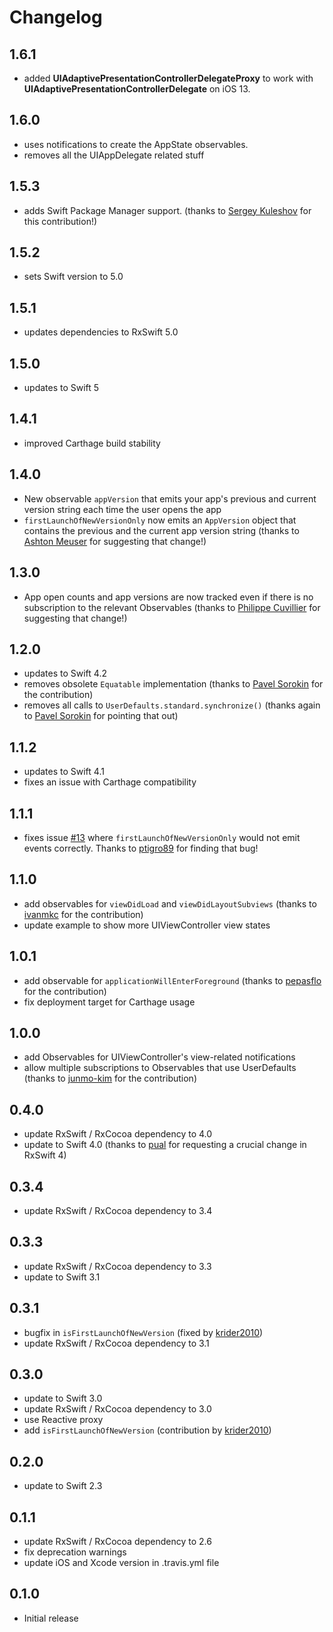 Changelog
=========
1.6.1
-----
- added **UIAdaptivePresentationControllerDelegateProxy** to work with **UIAdaptivePresentationControllerDelegate** on iOS 13.

1.6.0
-----
- uses notifications to create the AppState observables. 
- removes all the UIAppDelegate related stuff

1.5.3
-----
- adds Swift Package Manager support. (thanks to [Sergey Kuleshov](https://github.com/svyatogor) for this contribution!)

1.5.2
-----
- sets Swift version to 5.0

1.5.1
-----
- updates dependencies to RxSwift 5.0

1.5.0
-----
- updates to Swift 5

1.4.1
-----
- improved Carthage build stability

1.4.0
-----
- New observable `appVersion` that emits your app's previous and current version string each time the user opens the app
- `firstLaunchOfNewVersionOnly` now emits an `AppVersion` object that contains the previous and the current app version string (thanks to [Ashton Meuser](https://github.com/ashtonmeuser) for suggesting that change!)

1.3.0
-----
- App open counts and app versions are now tracked even if there is no subscription to the relevant Observables  (thanks to [Philippe Cuvillier](https://github.com/PhilippeCuvillier) for suggesting that change!)

1.2.0
-----
- updates to Swift 4.2
- removes obsolete `Equatable` implementation (thanks to [Pavel Sorokin](https://github.com/NeverwinterMoon) for the contribution)
- removes all calls to `UserDefaults.standard.synchronize()` (thanks again to [Pavel Sorokin](https://github.com/NeverwinterMoon) for pointing that out)

1.1.2
-----
- updates to Swift 4.1
- fixes an issue with Carthage compatibility

1.1.1
-----
- fixes issue [#13](https://github.com/pixeldock/RxAppState/issues/13) where `firstLaunchOfNewVersionOnly` would not emit events correctly. Thanks to [ptigro89](https://github.com/ptigro89) for finding that bug!

1.1.0
-----
- add observables for `viewDidLoad` and `viewDidLayoutSubviews` (thanks to [ivanmkc](https://github.com/ivanmkc) for the contribution)
- update example to show more UIViewController view states

1.0.1
-----
- add observable for `applicationWillEnterForeground` (thanks to [pepasflo](https://github.com/pepasflo) for the contribution)
- fix deployment target for Carthage usage

1.0.0
-----
- add Observables for UIViewController's view-related notifications
- allow multiple subscriptions to Observables that use UserDefaults (thanks to [junmo-kim](https://github.com/junmo-kim) for the contribution)

0.4.0
-----
- update RxSwift / RxCocoa dependency to 4.0
- update to Swift 4.0 (thanks to [pual](https://github.com/pual) for requesting a crucial change in RxSwift 4)

0.3.4
-----
- update RxSwift / RxCocoa dependency to 3.4

0.3.3
-----
- update RxSwift / RxCocoa dependency to 3.3
- update to Swift 3.1

0.3.1
-----
- bugfix in `isFirstLaunchOfNewVersion` (fixed by [krider2010](https://github.com/krider2010))
- update RxSwift / RxCocoa dependency to 3.1

0.3.0
-----
- update to Swift 3.0
- update RxSwift / RxCocoa dependency to 3.0
- use Reactive proxy
- add `isFirstLaunchOfNewVersion` (contribution by [krider2010](https://github.com/krider2010))

0.2.0
-----
- update to Swift 2.3

0.1.1
-----
- update RxSwift / RxCocoa dependency to 2.6
- fix deprecation warnings
- update iOS and Xcode version in .travis.yml file

0.1.0
-----
- Initial release
